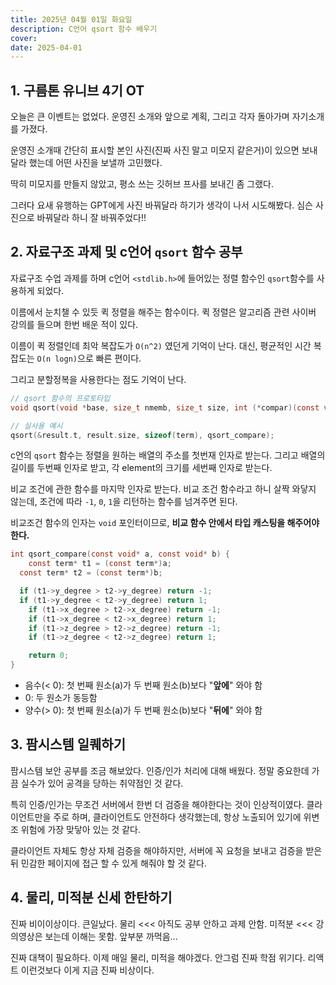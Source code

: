 ```yaml
---
title: 2025년 04월 01일 화요일
description: C언어 qsort 함수 배우기
cover: 
date: 2025-04-01
---
```


## 1. 구름톤 유니브 4기 OT

오늘은 큰 이벤트는 없었다. 운영진 소개와 앞으로 계획, 그리고 각자 돌아가며 자기소개를 가졌다. 

운영진 소개때 간단히 표시할 본인 사진(진짜 사진 말고 미모지 같은거)이 있으면 보내달라 했는데 어떤 사진을 보낼까 고민했다. 

딱히 미모지를 만들지 않았고, 평소 쓰는 깃허브 프사를 보내긴 좀 그랬다. 

그러다 요새 유행하는 GPT에게 사진 바꿔달라 하기가 생각이 나서 시도해봤다.  심슨 사진으로 바꿔달라 하니 잘 바꿔주었다!!


## 2. 자료구조 과제 및 c언어 `qsort` 함수 공부

자료구조 수업 과제를 하며 c언어 `<stdlib.h>`에 들어있는 정렬 함수인 `qsort`함수를 사용하게 되었다. 

이름에서 눈치챌 수 있듯 퀵 정렬을 해주는 함수이다. 퀵 정렬은 알고리즘 관련 사이버 강의를 들으며 한번 배운 적이 있다. 

이름이 퀵 정렬인데 최악 복잡도가 `O(n^2)` 였던게 기억이 난다. 대신, 평균적인 시간 복잡도는 `O(n logn)`으로 빠른 편이다.

그리고 분할정복을 사용한다는 점도 기억이 난다.

```c 
// qsort 함수의 프로토타입
void qsort(void *base, size_t nmemb, size_t size, int (*compar)(const void *, const void *));

// 실사용 예시
qsort(&result.t, result.size, sizeof(term), qsort_compare);
```

c언의 `qsort` 함수는 정렬을 원하는 배열의 주소를 첫번재 인자로 받는다. 그리고 배열의 길이를 두번째 인자로 받고, 각 element의 크기를 세번째 인자로 받는다. 

비교 조건에 관한 함수를 마지막 인자로 받는다. 비교 조건 함수라고 하니 살짝 와닿지 않는데, 조건에 따라  `-1`, `0`, `1`을 리턴하는 함수를 넘겨주면 된다. 

비교조건 함수의 인자는 `void` 포인터이므로, **비교 함수 안에서 타입 캐스팅을 해주어야 한다.**

```c
int qsort_compare(const void* a, const void* b) {
	const term* t1 = (const term*)a;
  const term* t2 = (const term*)b;

  if (t1->y_degree > t2->y_degree) return -1;
  if (t1->y_degree < t2->y_degree) return 1;
	if (t1->x_degree > t2->x_degree) return -1;
	if (t1->x_degree < t2->x_degree) return 1;
	if (t1->z_degree > t2->z_degree) return -1;
	if (t1->z_degree < t2->z_degree) return 1;

	return 0;
}
```

- 음수(< 0): 첫 번째 원소(a)가 두 번째 원소(b)보다 "**앞에**" 와야 함
- 0: 두 원소가 동등함
- 양수(> 0): 첫 번째 원소(a)가 두 번째 원소(b)보다 "**뒤에**" 와야 함


## 3. 팜시스템 일퀘하기

팜시스템 보안 공부를 조금 해보았다. 인증/인가 처리에 대해 배웠다. 정말 중요한데 가끔 실수가 있어 공격을 당하는 취약점인 것 같다. 

특히 인증/인가는 무조건 서버에서 한번 더 검증을 해야한다는 것이 인상적이였다. 클라이언트만을 주로 하며, 클라이언트도 안전하다 생각했는데, 항상 노출되어 있기에 위변조 위험에 가장 맞닿아 있는 것 같다.

클라이언트 자체도 항상 자체 검증을 해야하지만, 서버에 꼭 요청을 보내고 검증을 받은 뒤 민감한 페이지에 접근 할 수 있게 해줘야 할 것 같다.


## 4. 물리, 미적분 신세 한탄하기

진짜 비이이상이다. 큰일났다. 물리 <<< 아직도 공부 안하고 과제 안함. 미적분 <<< 강의영상은 보는데 이해는 못함. 앞부분 까먹음... 

진짜 대책이 필요하다. 이제 매일 물리, 미적을 해야겠다. 안그럼 진짜 학점 위기다. 리액트 이런것보다 이게 지금 진짜 비상이다.

